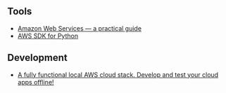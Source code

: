 Tools
---
- [Amazon Web Services — a practical guide](https://github.com/open-guides/og-aws)
- [AWS SDK for Python](https://github.com/boto/boto3)


Development
---
- [A fully functional local AWS cloud stack. Develop and test your cloud apps offline! ](https://github.com/localstack/localstack)
